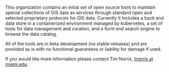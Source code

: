 This organization contains an initial set of open source tools to maintain special collections of GIS data as services through standard open and selected proprietary protocols for GIS data. Currently it includes a back end data store in a containerized environment managed by kubernetes, a set of tools for data management and curation, and a fornt end search engine to browse the data catalog.

All of the tools are in beta development (no stable releases) and are provided as is with no functional guarantees or liability for damage if used.

If you would like more information please contact Tim Norris, [tnorris at miami.edu](mailto:tnorris@miami.edu).
